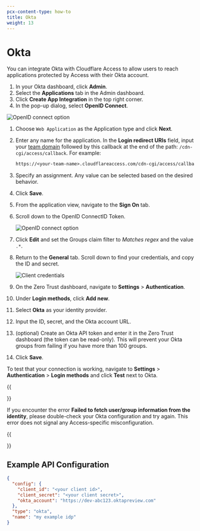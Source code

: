 ```yaml
---
pcx-content-type: how-to
title: Okta
weight: 13
---
```


# Okta

You can integrate Okta with Cloudflare Access to allow users to reach applications protected by Access with their Okta account.

1.  In your Okta dashboard, click **Admin**.
1.  Select the **Applications** tab in the Admin dashboard.
1.  Click **Create App Integration** in the top right corner.
1.  In the pop-up dialog, select **OpenID Connect**.

![OpenID connect option](/cloudflare-one/static/documentation/identity/okta/okta-1.png)

1.  Choose `Web Application` as the Application type and click **Next**.

1.  Enter any name for the application. In the **Login redirect URIs** field, input your [team domain](/cloudflare-one/glossary/#team-domain) followed by this callback at the end of the path: `/cdn-cgi/access/callback`. For example:

    ```txt
    https://<your-team-name>.cloudflareaccess.com/cdn-cgi/access/callback
    ```

1.  Specify an assignment. Any value can be selected based on the desired behavior.

1.  Click **Save**.

1.  From the application view, navigate to the **Sign On** tab.

1.  Scroll down to the OpenID ConnectID Token.

    ![OpenID connect option](/cloudflare-one/static/documentation/identity/okta/okta-2.png)

1.  Click **Edit** and set the Groups claim filter to _Matches regex_ and the value `.*`.

1.  Return to the **General** tab. Scroll down to find your credentials, and copy the ID and secret.

    ![Client credentials](/cloudflare-one/static/documentation/identity/okta/okta-3.png)

1.  On the Zero Trust dashboard, navigate to **Settings** > **Authentication**.

1. Under **Login methods**, click **Add new**.

1. Select **Okta** as your identity provider.

1. Input the ID, secret, and the Okta account URL.

1. (optional) Create an Okta API token and enter it in the Zero Trust dashboard (the token can be read-only). This will prevent your Okta groups from failing if you have more than 100 groups.

1. Click **Save**.

To test that your connection is working, navigate to **Settings** > **Authentication** > **Login methods** and click **Test** next to Okta.

{{<Aside type="Warning">}}

If you encounter the error **Failed to fetch user/group information from the identity**, please double-check your Okta configuration and try again. This error does not signal any Access-specific misconfiguration.

{{</Aside>}}

## Example API Configuration

```json
{
  "config": {
    "client_id": "<your client id>",
    "client_secret": "<your client secret>",
    "okta_account": "https://dev-abc123.oktapreview.com"
  },
  "type": "okta",
  "name": "my example idp"
}
```
